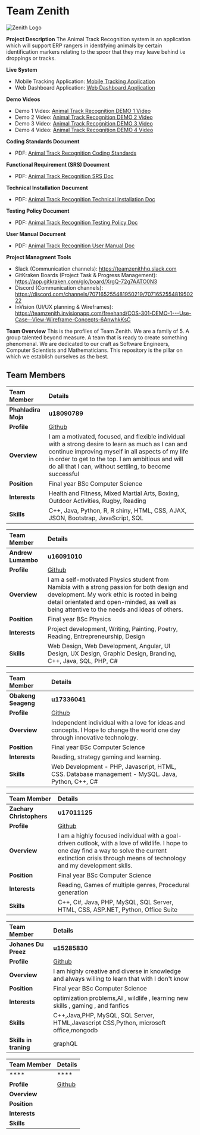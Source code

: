 # Team Zenith

![Zenith Logo](https://teamzenith.educationhost.cloud/images/ZenithEpiuseATR3.png)

**Project Description**
The Animal Track Recognition system is an application which will support ERP rangers in identifying animals by certain identification markers relating to the spoor that they may leave behind i.e droppings or tracks.

**Live System**
* Mobile Tracking Application: [Mobile Tracking Application](https://drive.google.com/file/d/1gvFRPOe7T3tB1ZEmFmPq_x9ClThoglka/view?usp=sharing)
* Web Dashboard Application: [Web Dashboard Application](http://www.ecko.africa:55554/)

**Demo Videos**
* Demo 1 Video: [Animal Track Recognition DEMO 1 Video](https://drive.google.com/file/d/1wPRWSZfDXdYjMZgVQhYv0WJvxW_datI-/view?usp=sharing)
* Demo 2 Video: [Animal Track Recognition DEMO 2 Video](https://drive.google.com/file/d/1Wsltu0sKa-cJ66aMKDCI91PJNubGCKhR/view?usp=sharing)
* Demo 3 Video: [Animal Track Recognition DEMO 3 Video](https://drive.google.com/file/d/1NfFtj9OYAtGpqkuROMzn-vF3PaGLdv0p/view?usp=sharing)
* Demo 4 Video: [Animal Track Recognition DEMO 4 Video](https://drive.google.com/file/d/1xiYPTq3g1Q2vpbbSa_twDK6jZbVKGuZs/view?usp=sharing)

**Coding Standards Document**
* PDF: [Animal Track Recognition Coding Standards](https://drive.google.com/file/d/1Eb0PFPzKs8F8VZHP1lAfKrqgMnvFt7ab/view?usp=sharing)

**Functional Requirement (SRS) Document**
* PDF: [Animal Track Recognition SRS Doc](https://drive.google.com/file/d/1B2uRbB4OfB8ZyqGJhJZgpsOzRUC537nE/view?usp=sharing)

**Technical Installation Document**
* PDF: [Animal Track Recognition Technical Installation Doc](https://drive.google.com/file/d/18bKimLqU34j1mWX1CHNBhpaWdyYlYkBp/view?usp=sharing)

**Testing Policy Document**
* PDF: [Animal Track Recognition Testing Policy Doc](https://drive.google.com/file/d/1rzsviKbDg-vjijxBzxvjNvDEdMghTkkW/view?usp=sharing)

**User Manual Document**
* PDF: [Animal Track Recognition User Manual Doc](https://drive.google.com/file/d/138Y-w3XJszpY5oBIsyVg4-csuZC8hga1/view?usp=sharing)

**Project Managment Tools**
* Slack (Communication channels): https://teamzenithhq.slack.com
* GitKraken Boards (Project Task & Progress Management): https://app.gitkraken.com/glo/board/XrgQ-72g7AATO0N3
* Discord (Communication channels): https://discord.com/channels/707165255481950219/707165255481950222
* InVision (UI/UX planning & Wireframes): https://teamzenith.invisionapp.com/freehand/COS-301-DEMO-1---Use-Case--View-Wireframe-Concepts-6AnwhkKsC

**Team Overview**
This is the profiles of Team Zenith. We are a family of 5. A group talented beyond measure. A team that is ready to create something phenomenal. We are dedicated to our craft as Software Engineers, Computer Scientists and Mathematicians. This repository is the pillar on which we establish ourselves as the best.
## **Team Members**

|Team Member | Details | 
| :---         | :---         |  
|**Phahladira Moja**|    **u18090789**   |
|**Profile** |[Github](https://phahla.github.io/)|
|**Overview**|I am a motivated, focused, and flexible individual with a strong desire to learn as much as I can and continue improving myself in all aspects of my life in order to get to the top. I am ambitious and will do all that I can, without settling, to become successful|
|**Position** |Final year BSc Computer Science|
|**Interests** |Health and Fitness, Mixed Martial Arts, Boxing, Outdoor Activities, Rugby, Reading|
|**Skills**|C++, Java, Python, R, R shiny,  HTML, CSS, AJAX, JSON, Bootstrap, JavaScript, SQL|

|Team Member | Details | 
| :---         | :---         |  
|**Andrew Lumambo**|    **u16091010**   |
|**Profile** |[Github](https://andrewlumambo.github.io/)|
|**Overview**|I am a self-motivated Physics student from Namibia with a strong passion for both design and development. My work ethic is rooted in being detail orientated and open-minded, as well as being attentive to the needs and ideas of others.|
|**Position** |Final year BSc Physics|
|**Interests** |Project development, Writing, Painting, Poetry, Reading, Entrepreneurship, Design|
|**Skills**|Web Design, Web Development, Angular, UI Design, UX Design, Graphic Design, Branding, C++, Java, SQL, PHP, C#|

|Team Member | Details | 
| :---         | :---         |  
|**Obakeng Seageng**|    **u17336041**   |
|**Profile** |[Github](https://obakengseageng.github.io/)|
|**Overview**|Independent individual with a love for ideas and concepts. I Hope to change the world one day through innovative technology.|
|**Position** |Final year BSc Computer Science|
|**Interests** |Reading, strategy gaming and learning.|
|**Skills**|Web Development - PHP, Javascript, HTML, CSS. Database management - MySQL. Java, Python, C++, C#|

|Team Member | Details | 
| :---         | :---         |  
|**Zachary Christophers**|    **u17011125**   |
|**Profile** |[Github](https://zachgc.github.io/)|
|**Overview**|I am a highly focused individual with a goal-driven outlook, with a love of wildlife. I hope to one day find a way to solve the current extinction crisis through means of technology and my development sklls.|
|**Position** |Final year BSc Computer Science|
|**Interests** |Reading, Games of multiple genres, Procedural generation|
|**Skills**|C++, C#, Java, PHP, MySQL, SQL Server, HTML, CSS, ASP.NET, Python, Office Suite|

|Team Member | Details | 
| :---         | :---         |  
|**Johanes Du Preez**|    **u15285830**   |
|**Profile** |[Github]()|
|**Overview**|I am highly creative and diverse in knowledge and always willing to learn that with I don't know|
|**Position** |Final year BSc Computer Science|
|**Interests** |optimization problems,AI , wildlife , learning new skills , gaming , and fanfics|
|**Skills**|C++,Java,PHP, MySQL, SQL Server, HTML,Javascript CSS,Python, microsoft office,mongodb|
|**Skills in traning**|graphQL| 

|Team Member | Details | 
| :---         | :---         |  
|****|    ****   |
|**Profile** |[Github](https://greenlizzerd.github.io/)|
|**Overview**||
|**Position** ||
|**Interests** ||
|**Skills**||
